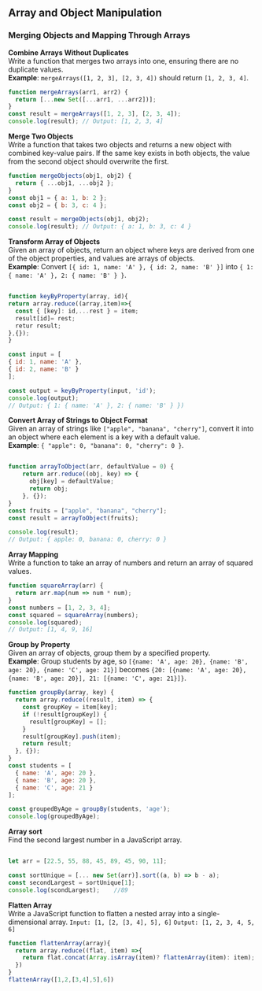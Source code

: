 ## Array and Object Manipulation

### Merging Objects and Mapping Through Arrays

**Combine Arrays Without Duplicates**  
  Write a function that merges two arrays into one, ensuring there are no duplicate values.  
  **Example**: `mergeArrays([1, 2, 3], [2, 3, 4])` should return `[1, 2, 3, 4]`.
  
  ```javascript
function mergeArrays(arr1, arr2) {
    return [...new Set([...arr1, ...arr2])];
}
const result = mergeArrays([1, 2, 3], [2, 3, 4]);
console.log(result); // Output: [1, 2, 3, 4]
```
**Merge Two Objects**  
  Write a function that takes two objects and returns a new object with combined key-value pairs. If the same key exists in both objects, the value from the second object should overwrite the first.

  ```javascript
function mergeObjects(obj1, obj2) {
    return { ...obj1, ...obj2 };
}
const obj1 = { a: 1, b: 2 };
const obj2 = { b: 3, c: 4 };

const result = mergeObjects(obj1, obj2);
console.log(result); // Output: { a: 1, b: 3, c: 4 }
```

**Transform Array of Objects**  
  Given an array of objects, return an object where keys are derived from one of the object properties, and values are arrays of objects.  
  **Example**: Convert `[{ id: 1, name: 'A' }, { id: 2, name: 'B' }]` into `{ 1: { name: 'A' }, 2: { name: 'B' } }`.

  ```javascript

function keyByProperty(array, id){
  return array.reduce((array,item)=>{
    const { [key]: id,...rest } = item;
    result[id]= rest;
    retur result;
  },{});
}

const input = [
  { id: 1, name: 'A' },
  { id: 2, name: 'B' }
];

const output = keyByProperty(input, 'id');
console.log(output);
// Output: { 1: { name: 'A' }, 2: { name: 'B' } })

```

**Convert Array of Strings to Object Format**  
  Given an array of strings like `["apple", "banana", "cherry"]`, convert it into an object where each element is a key with a default value.  
  **Example**: `{ "apple": 0, "banana": 0, "cherry": 0 }`.

  ```javascript

  function arrayToObject(arr, defaultValue = 0) {
      return arr.reduce((obj, key) => {
        obj[key] = defaultValue;
        return obj;
      }, {});
  }
  const fruits = ["apple", "banana", "cherry"];
  const result = arrayToObject(fruits);

  console.log(result);
  // Output: { apple: 0, banana: 0, cherry: 0 }

  ```

  **Array Mapping**  
  Write a function to take an array of numbers and return an array of squared values.

  ```javascript
  function squareArray(arr) {
    return arr.map(num => num * num);
  }
  const numbers = [1, 2, 3, 4];
  const squared = squareArray(numbers);
  console.log(squared); 
  // Output: [1, 4, 9, 16]
  ```



**Group by Property**  
  Given an array of objects, group them by a specified property.  
  **Example**: Group students by age, so `[{name: 'A', age: 20}, {name: 'B', age: 20}, {name: 'C', age: 21}]` becomes `{20: [{name: 'A', age: 20}, {name: 'B', age: 20}], 21: [{name: 'C', age: 21}]}`.

```javascript
function groupBy(array, key) {
  return array.reduce((result, item) => {
    const groupKey = item[key];
    if (!result[groupKey]) {
      result[groupKey] = [];
    }
    result[groupKey].push(item);
    return result;
  }, {});
}
const students = [
  { name: 'A', age: 20 },
  { name: 'B', age: 20 },
  { name: 'C', age: 21 }
];

const groupedByAge = groupBy(students, 'age');
console.log(groupedByAge);

```

**Array sort**    
  Find the second largest number in a JavaScript array.

 ```javascript

let arr = [22.5, 55, 88, 45, 89, 45, 90, 11];

const sortUnique = [... new Set(arr)].sort((a, b) => b - a);
const secondLargest = sortUnique[1];
console.log(scondLargest);    //89
```

**Flatten Array**     
  Write a JavaScript function to flatten a nested array into a single-dimensional array.
  `Input: [1, [2, [3, 4], 5], 6]`
  `Output: [1, 2, 3, 4, 5, 6]`
```javascript
function flattenArray(array){
  return array.reduce((flat, item) =>{
    return flat.concat(Array.isArray(item)? flattenArray(item): item);
  })
}
flattenArray([1,2,[3,4],5],6])
```




